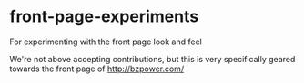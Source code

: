 # front-page-experiments
For experimenting with the front page look and feel

We're not above accepting contributions, but this is very specifically geared towards the front page of http://bzpower.com/

